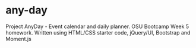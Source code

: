 # any-day
Project AnyDay - Event calendar and daily planner. OSU Bootcamp Week 5 homework. Written using HTML/CSS starter code, jQuery/UI, Bootstrap and Moment.js
